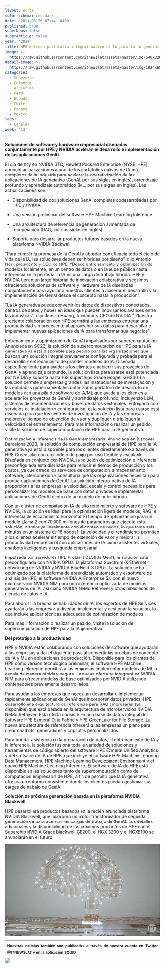 ```yaml
---
layout: posts
color-schema: red-dark
date: '2024-03-26 07:44 -0400'
published: true
superNews: false
superArticle: false
year: '2024'
title: HPE estrena portafolio integral nativo de IA para la IA generativa
image: >-
  https://raw.githubusercontent.com/itnewslat/assets/master/img/540x320/La-inteligencia-artificial-p.jpg
detail-image: >-
  https://raw.githubusercontent.com/itnewslat/assets/master/img/1024x680/La-inteligencia-artificial-g.jpg
categories:
  - Venezuela
  - Colombia
  - Argentina
  - Perú
  - Ecuador
  - Chile
  - Panama
  - Mexico
tags:
  - Canales
week: '13'
---
```

**Soluciones de software y hardware empresarial diseñadas conjuntamente por HPE y NVIDIA aceleran el desarrollo e implementación de las aplicaciones GenAI**

El día de hoy en NVIDIA GTC, Hewlett Packard Enterprise (NYSE: HPE) anunció actualizaciones a uno de los portafolios nativos de IA más completos de la industria para acelerar la operativización de las aplicaciones de IA generativa (GenAI, por sus siglas en inglés), aprendizaje profundo y aprendizaje automático (ML, por sus siglas en inglés). Las actualizaciones son:

- Disponibilidad de dos soluciones GenAI completas codesarrolladas por HPE y NVIDIA.

- Una versión preliminar del software HPE Machine Learning Inference.

- Una arquitectura de referencia de generación aumentada de recuperación (RAG, por sus siglas en inglés).

- Soporte para desarrollar productos futuros basados en la nueva plataforma NVIDIA Blackwell.

“Para cumplir la promesa de la GenAI y abordar con eficacia todo el ciclo de vida de la IA, las soluciones deben ser híbridas por diseño”, dijo Antonio Neri, presidente y CEO de HPE. “Desde entrenamiento y optimización de modelos localmente, en un centro de datos o en la nube pública hasta inferencia en la periferia, la IA es una carga de trabajo híbrida. HPE y NVIDIA tienen un largo historial de innovación colaborativa y seguimos ofreciendo soluciones de software y hardware de IA diseñadas conjuntamente para ayudar a nuestros clientes a acelerar el desarrollo y la implementación de GenAI desde el concepto hasta la producción”.

"La IA generativa puede convertir los datos de dispositivos conectados, centros de datos y nubes en ideas que pueden impulsar los avances entre las industrias", dijo Jensen Huang, fundador y CEO de NVIDIA ". Nuestra creciente colaboración con HPE permitirá a las empresas entregar una productividad sin precedente al aprovechar sus datos para desarrollar e implementar nuevas aplicaciones de IA para transformar sus negocios".

Entrenamiento y optimización de GenAI impulsados por supercomputación Anunciada en SC23, la solución de supercomputación de HPE para la IA generativa ya está disponible para pedido para las organizaciones que buscan una solución integral previamente configurada y probada para el desarrollo y entrenamiento de grandes modelos de IA. Diseñada específicamente para ayudar a los clientes a acelerar sus proyectos de GenAI y aprendizaje profundo, la solución lista para usarse está potenciada por NVIDIA y soporta hasta 168 superchips Grace Hopper GH200. La solución permite a empresas grandes, las instituciones de investigación y las entidades gubernamentales optimizar el portafolio de desarrollo de modelos con una pila de software de IA/ML que ayuda a los clientes a acelerar los proyectos de GenAI y aprendizaje profundo, incluyendo LLM, sistemas de recomendaciones y bases de datos vectoriales. Entregada con servicios de instalación y configuración, esta solución lista para usarse está diseñada para que los centros de investigación de IA y las empresas mejoren el tiempo de obtención de valor y dupliquen o tripliquen la velocidad del entrenamiento. Para más información o realizar un pedido, visite la solución de supercomputación de HPE para la IA generativa.

Optimización e inferencia de la GenAI empresarial Anunciada en Discover Barcelona 2023, la solución de computación empresarial de HPE para la IA generativa ya está disponible para los clientes directamente o a través de HPE GreenLake con un modelo de pago por uso flexible y escalable. Diseñada en conjunto con NVIDIA, la solución de optimización e inferencia preconfigurada está diseñada para reducir el tiempo de producción y los costos, ya que ofrece los servicios de computación, almacenamiento, software, interconexión y consultoría que las organizaciones necesitan para producir aplicaciones de GenAI. La solución integral nativa de IA proporciona a las empresas la velocidad, escala y control necesarios para personalizar los modelos de base con datos privados e implementar aplicaciones de GenAI dentro de un modelo de nube híbrida.

Con un clúster de computación IA de alto rendimiento y software de HPE y NVIDIA, la solución es ideal para la optimización ligera de modelos, RAG, e inferencia de escalamiento horizontal. El tiempo de optimización para un modelo Llama 2 con 70,000 millones de parámetros que ejecuta esta solución, disminuye linealmente con el conteo de nodos, lo que toma seis minutos en un sistema de 16 nodos1. La velocidad y el rendimiento permiten a los clientes acelerar el tiempo de obtención de valor y mejorar la productividad empresarial con aplicaciones de IA como asistentes virtuales, chatbots inteligentes y búsqueda empresarial.

Impulsada por servidores HPE ProLiant DL380a Gen11, la solución está preconfigurada con NVIDIA GPUs, la plataforma Spectrum-X Ethernet networking de NVIDIA y NVIDIA BlueField-3 DPUs. La solución se ha optimizado por la plataforma de aprendizaje automático y el software de análisis de HPE, el software NVIDIA AI Enterprise 5.0 con el nuevo microservicio NVIDIA NIM para una inferencia optimizada de modelos generativos de IA, así como NVIDIA NeMo Retriever y otras bibliotecas de ciencia de datos e IA.

Para abordar la brecha de habilidades de IA, los expertos de HPE Services ayudarán a las empresas a diseñar, implementar y gestionar la solución, lo que incluye aplicar técnicas adecuadas de optimización de modelos.

Para más información o realizar un pedido, visite la solución de supercomputación de HPE para la IA generativa.

**Del prototipo a la productividad**

HPE y NVIDIA están colaborando con soluciones de software que ayudarán a las empresas a dar el siguiente paso al convertir las pruebas de concepto de IA y ML en aplicaciones de producción. Disponible para los clientes de HPE como versión tecnológica preliminar, el software HPE Machine Learning Inference permitirá a las empresas implementar modelos de ML a escala de manera rápida y segura. La nueva oferta se integrará en NVIDIA NIM para ofrecer modelos de base optimizados por NVIDIA utilizando contenedores previamente desarrollados.

Para ayudar a las empresas que necesitan desarrollar e implementar rápidamente aplicaciones de GenAI que incorporen datos privados, HPE desarrolló una arquitectura de referencia para RAG empresarial (ya disponible) que está basada en la arquitectura de microservicios NVIDIA NeMo Retriever. Esta oferta consiste en una base de datos integral del software HPE Ezmeral Data Fabric y HPE GreenLake for File Storage. La nueva arquitectura de referencia ofrecerá a las empresas un plano para crear chatbots, generadores y copilotos personalizados.

Para brindar asistencia en la preparación de datos, el entrenamiento de IA y la inferencia, la solución fusiona toda la variedad de soluciones y herramientas de código abierto del software HPE Ezmeral Unified Analytics y del software de IA de HPE, que incluye el software HPE Machine Learning Data Management, HPE Machine Learning Development Environment y el nuevo HPE Machine Learning Inference. El software de IA de HPE está disponible en las soluciones tanto de supercomputación como de computación empresarial de HPE, a fin de permitir que la IA generativa ofrezca un entorno consistente donde los clientes puedan gestionar sus cargas de trabajo de GenIA.

**Solución de próxima generación basada en la plataforma NVIDIA Blackwell**

HPE desarrollará productos basados en la recién anunciada plataforma NVIDIA Blackwell, que incorpora un motor transformador de segunda generación de para acelerar las cargas de trabajo de GenAI. Los detalles adicionales y la disponibilidad de los próximos productos de HPE con el Superchip NVIDIA Grace Blackwell GB200, el HGX B200 y el HGXB100 se anunciarán en el futuro.

![](https://raw.githubusercontent.com/itnewslat/assets/master/img/540x320/La-inteligencia-artificial-p.jpg)

<table style="height: 42px;" width="569">
<tbody>
<tr>
<td style="text-align: justify;"><sub><strong>Nuestras noticias también son publicadas a través de nuestra cuenta en Twitter <a href="https://twitter.com/itnewslat?lang=es">@ITNEWSLAT</a> y en la aplicación <a href="https://squidapp.co/en/">SQUID</a></strong></sub></td>
</tr>
</tbody>
</table>

<img src="https://tracker.metricool.com/c3po.jpg?hash=56f88a41e39ab42c063cc51676587a04"/>